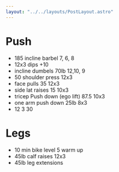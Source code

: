 ```yaml
---
layout: "../../layouts/PostLayout.astro"
---
```

# Push
- 185 incline barbel 7, 6, 8
- 12x3 dips +10 
- incline dumbels 70lb 12,10, 9
- 50 shoulder press 12x3
- face pulls 35 12x3
- side lat raises 15 10x3
- tricep Push down (ego lift) 87.5 10x3
- one arm push down 25lb 8x3
- 12 3 30

# Legs
- 10 min bike level 5 warm up
- 45lb calf raises 12x3
- 45lb leg extensions

